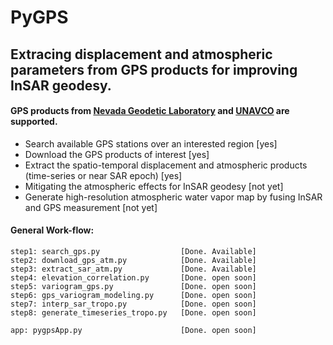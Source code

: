 # PyGPS
## Extracing displacement and atmospheric parameters from GPS products for improving InSAR geodesy.
#### GPS products from [Nevada Geodetic Laboratory](http://geodesy.unr.edu/) and [UNAVCO](https://www.unavco.org/) are supported.    

+ Search available GPS stations over an interested region [yes]
+ Download the GPS products of interest [yes]
+ Extract the spatio-temporal displacement and atmospheric products (time-series or near SAR epoch) [yes]
+ Mitigating the atmospheric effects for InSAR geodesy [not yet]
+ Generate high-resolution atmospheric water vapor map by fusing InSAR and GPS measurement [not yet]


#### General Work-flow:
 
    step1: search_gps.py                  [Done. Available]
    step2: download_gps_atm.py            [Done. Available]
    step3: extract_sar_atm.py             [Done. Available]
    step4: elevation_correlation.py       [Done. open soon]
    step5: variogram_gps.py               [Done. open soon]
    step6: gps_variogram_modeling.py      [Done. open soon]
    step7: interp_sar_tropo.py            [Done. open soon]
    step8: generate_timeseries_tropo.py   [Done. open soon]
    
    app: pygpsApp.py                      [Done. open soon]
